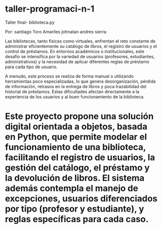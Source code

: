 # taller-programaci-n-1
Taller final- biblioteca.py


 Por: santiago Toro Amariles 
       johnatan andres sierra 
       
Las bibliotecas,
tanto físicas como virtuales, enfrentan el reto constante de administrar eficientemente su catálogo de libros, el registro de usuarios y el control de préstamos. En entornos académicos o institucionales, este desafío se intensifica por la variedad de usuarios (profesores, estudiantes, administrativos) y la necesidad de aplicar diferentes reglas de préstamo para cada tipo de usuario.

A menudo, este proceso se realiza de forma manual o utilizando herramientas poco especializadas, lo que genera desorganización, pérdida de información, retrasos en la entrega de libros y poca trazabilidad del historial de préstamos. Estas dificultades afectan directamente a la experiencia de los usuarios y al buen funcionamiento de la biblioteca.

# Este proyecto propone una solución digital orientada a objetos, basada en Python, que permite modelar el funcionamiento de una biblioteca, facilitando el registro de usuarios, la gestión del catálogo, el préstamo y la devolución de libros. El sistema además contempla el manejo de excepciones, usuarios diferenciados por tipo (profesor y estudiante), y reglas específicas para cada caso.
